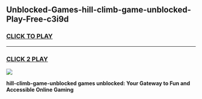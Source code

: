 
## Unblocked-Games-hill-climb-game-unblocked-Play-Free-c3i9d
<h3>
<a href="https://premium76.site?title=hill-climb-game-unblocked&ref=23A">CLICK TO PLAY</a></h3>
<hr>

<h3>
<a href="https://premium76.site?title=hill-climb-game-unblocked&ref=23A">CLICK 2 PLAY</a>
  
</h3>

<a href="https://premium76.site?title=hill-climb-game-unblocked&ref=23A"><img src="https://clearcache.store/games.png"></a>


**hill-climb-game-unblocked games unblocked: Your Gateway to Fun and Accessible Online Gaming**
